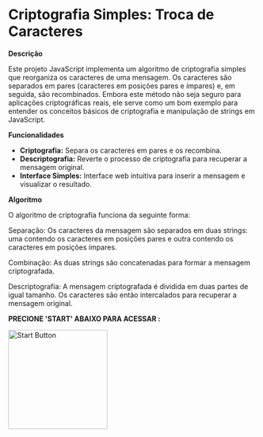 # Criptografia Simples: Troca de Caracteres

**Descrição**

Este projeto JavaScript implementa um algoritmo de criptografia simples que reorganiza os caracteres de uma mensagem. Os caracteres são separados em pares (caracteres em posições pares e ímpares) e, em seguida, são recombinados. Embora este método não seja seguro para aplicações criptográficas reais, ele serve como um bom exemplo para entender os conceitos básicos de criptografia e manipulação de strings em JavaScript.


**Funcionalidades**

* **Criptografia:** Separa os caracteres em pares e os recombina.
* **Descriptografia:** Reverte o processo de criptografia para recuperar a mensagem original.
* **Interface Simples:** Interface web intuitiva para inserir a mensagem e visualizar o resultado.


**Algoritmo**

O algoritmo de criptografia funciona da seguinte forma:

Separação: Os caracteres da mensagem são separados em duas strings: uma contendo os caracteres em posições pares e outra contendo os caracteres em posições ímpares.

Combinação: As duas strings são concatenadas para formar a mensagem criptografada.

Descriptografia: A mensagem criptografada é dividida em duas partes de igual tamanho. Os caracteres são então intercalados para recuperar a mensagem original.

**PRECIONE 'START' ABAIXO PARA ACESSAR :**

<a href="https://matheusfillipe-0.github.io/Criptografia/aplicacoes-criptografia">
    <img src="https://i.postimg.cc/4yMpmyQZ/Pngtree-tech-style-click-start-button-5625458.png" 
         alt="Start Button" 
         style="
        display: flex;
        justify-content: center;   
        width: 200px;
        height: 200px;">
</a>


